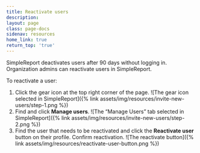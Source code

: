 ```yaml
---
title: Reactivate users
description:
layout: page
class: page-docs
sidenav: resources
home_link: true
return_top: 'true'
---
```


SimpleReport deactivates users after 90 days without logging in. Organization admins can reactivate users in SimpleReport.  
   
To reactivate a user:  
1. Click the gear icon at the top right corner of the page.
![The gear icon selected in SimpleReport]({% link assets/img/resources/invite-new-users/step-1.png %})
1. Find and click **Manage users**.
![The “Manage Users” tab selected in SimpleReport]({% link assets/img/resources/invite-new-users/step-2.png %})
1. Find the user that needs to be reactivated and click the **Reactivate user** button on their profile. Confirm reactivation.
![The reactivate button]({% link assets/img/resources/reactivate-user-button.png %})

